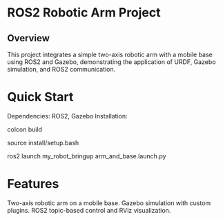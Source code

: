 # ROS2 Robotic Arm Project
## Overview
This project integrates a simple two-axis robotic arm with a mobile base using ROS2 and Gazebo, demonstrating the application of URDF, Gazebo simulation, and ROS2 communication.

# Quick Start
Dependencies: ROS2, Gazebo
Installation:
  
  colcon build 
  
  source install/setup.bash

  ros2 launch my_robot_bringup arm_and_base.launch.py
  
# Features
Two-axis robotic arm on a mobile base.
Gazebo simulation with custom plugins.
ROS2 topic-based control and RViz visualization.

